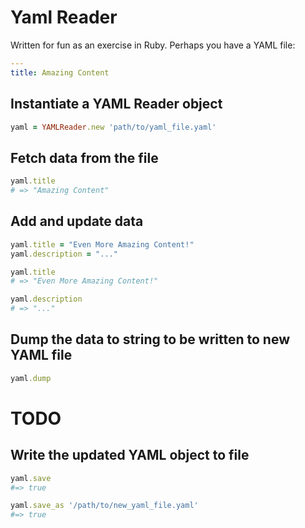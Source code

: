 # Yaml Reader

Written for fun as an exercise in Ruby.  Perhaps you have a YAML file:

```yaml
---
title: Amazing Content
```

## Instantiate a YAML Reader object

```ruby
yaml = YAMLReader.new 'path/to/yaml_file.yaml'
```

## Fetch data from the file
```ruby
yaml.title
# => "Amazing Content"
```

## Add and update data 
```ruby
yaml.title = "Even More Amazing Content!"
yaml.description = "..."

yaml.title
# => "Even More Amazing Content!"

yaml.description
# => "..."
```

## Dump the data to string to be written to new YAML file

```ruby
yaml.dump
```

# TODO

## Write the updated YAML object to file
```ruby
yaml.save
#=> true

yaml.save_as '/path/to/new_yaml_file.yaml'
#=> true
```
